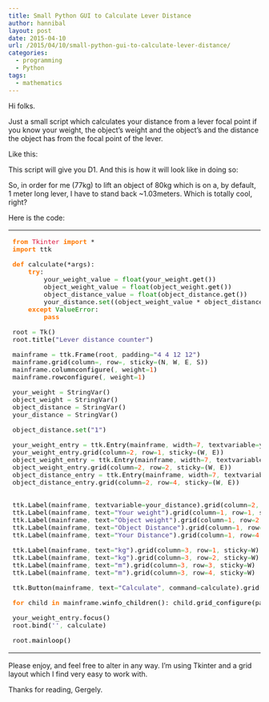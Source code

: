 ```yaml
---
title: Small Python GUI to Calculate Lever Distance
author: hannibal
layout: post
date: 2015-04-10
url: /2015/04/10/small-python-gui-to-calculate-lever-distance/
categories:
  - programming
  - Python
tags:
  - mathematics
---
```

Hi folks.

Just a small script which calculates your distance from a lever focal point if you know your weight, the object&#8217;s weight and the object&#8217;s and the distance the object has from the focal point of the lever.

Like this:

This script will give you D1. And this is how it will look like in doing so:

So, in order for me (77kg) to lift an object of 80kg which is on a, by default, 1 meter long lever, I have to stand back ~1.03meters. Which is totally cool, right?

Here is the code:

<div class="wp_syntax">
  <table>
    <tr>
      <td class="code">
        <pre class="python" style="font-family:monospace;"><span style="color: #ff7700;font-weight:bold;">from</span> <span style="color: #dc143c;">Tkinter</span> <span style="color: #ff7700;font-weight:bold;">import</span> *
<span style="color: #ff7700;font-weight:bold;">import</span> ttk
&nbsp;
<span style="color: #ff7700;font-weight:bold;">def</span> calculate<span style="color: black;">&#40;</span>*args<span style="color: black;">&#41;</span>:
    <span style="color: #ff7700;font-weight:bold;">try</span>:
        your_weight_value <span style="color: #66cc66;">=</span> <span style="color: #008000;">float</span><span style="color: black;">&#40;</span>your_weight.<span style="color: black;">get</span><span style="color: black;">&#40;</span><span style="color: black;">&#41;</span><span style="color: black;">&#41;</span>
        object_weight_value <span style="color: #66cc66;">=</span> <span style="color: #008000;">float</span><span style="color: black;">&#40;</span>object_weight.<span style="color: black;">get</span><span style="color: black;">&#40;</span><span style="color: black;">&#41;</span><span style="color: black;">&#41;</span>
        object_distance_value <span style="color: #66cc66;">=</span> <span style="color: #008000;">float</span><span style="color: black;">&#40;</span>object_distance.<span style="color: black;">get</span><span style="color: black;">&#40;</span><span style="color: black;">&#41;</span><span style="color: black;">&#41;</span>
        your_distance.<span style="color: #008000;">set</span><span style="color: black;">&#40;</span><span style="color: black;">&#40;</span>object_weight_value * object_distance_value<span style="color: black;">&#41;</span> / your_weight_value<span style="color: black;">&#41;</span>
    <span style="color: #ff7700;font-weight:bold;">except</span> <span style="color: #008000;">ValueError</span>:
        <span style="color: #ff7700;font-weight:bold;">pass</span>
&nbsp;
root <span style="color: #66cc66;">=</span> Tk<span style="color: black;">&#40;</span><span style="color: black;">&#41;</span>
root.<span style="color: black;">title</span><span style="color: black;">&#40;</span><span style="color: #483d8b;">"Lever distance counter"</span><span style="color: black;">&#41;</span>
&nbsp;
mainframe <span style="color: #66cc66;">=</span> ttk.<span style="color: black;">Frame</span><span style="color: black;">&#40;</span>root<span style="color: #66cc66;">,</span> padding<span style="color: #66cc66;">=</span><span style="color: #483d8b;">"4 4 12 12"</span><span style="color: black;">&#41;</span>
mainframe.<span style="color: black;">grid</span><span style="color: black;">&#40;</span>column<span style="color: #66cc66;">=</span><span style="color: #ff4500;"></span><span style="color: #66cc66;">,</span> row<span style="color: #66cc66;">=</span><span style="color: #ff4500;"></span><span style="color: #66cc66;">,</span> sticky<span style="color: #66cc66;">=</span><span style="color: black;">&#40;</span>N<span style="color: #66cc66;">,</span> W<span style="color: #66cc66;">,</span> E<span style="color: #66cc66;">,</span> S<span style="color: black;">&#41;</span><span style="color: black;">&#41;</span>
mainframe.<span style="color: black;">columnconfigure</span><span style="color: black;">&#40;</span><span style="color: #ff4500;"></span><span style="color: #66cc66;">,</span> weight<span style="color: #66cc66;">=</span><span style="color: #ff4500;">1</span><span style="color: black;">&#41;</span>
mainframe.<span style="color: black;">rowconfigure</span><span style="color: black;">&#40;</span><span style="color: #ff4500;"></span><span style="color: #66cc66;">,</span> weight<span style="color: #66cc66;">=</span><span style="color: #ff4500;">1</span><span style="color: black;">&#41;</span>
&nbsp;
your_weight <span style="color: #66cc66;">=</span> StringVar<span style="color: black;">&#40;</span><span style="color: black;">&#41;</span>
object_weight <span style="color: #66cc66;">=</span> StringVar<span style="color: black;">&#40;</span><span style="color: black;">&#41;</span>
object_distance <span style="color: #66cc66;">=</span> StringVar<span style="color: black;">&#40;</span><span style="color: black;">&#41;</span>
your_distance <span style="color: #66cc66;">=</span> StringVar<span style="color: black;">&#40;</span><span style="color: black;">&#41;</span>
&nbsp;
object_distance.<span style="color: #008000;">set</span><span style="color: black;">&#40;</span><span style="color: #483d8b;">"1"</span><span style="color: black;">&#41;</span>
&nbsp;
your_weight_entry <span style="color: #66cc66;">=</span> ttk.<span style="color: black;">Entry</span><span style="color: black;">&#40;</span>mainframe<span style="color: #66cc66;">,</span> width<span style="color: #66cc66;">=</span><span style="color: #ff4500;">7</span><span style="color: #66cc66;">,</span> textvariable<span style="color: #66cc66;">=</span>your_weight<span style="color: black;">&#41;</span>
your_weight_entry.<span style="color: black;">grid</span><span style="color: black;">&#40;</span>column<span style="color: #66cc66;">=</span><span style="color: #ff4500;">2</span><span style="color: #66cc66;">,</span> row<span style="color: #66cc66;">=</span><span style="color: #ff4500;">1</span><span style="color: #66cc66;">,</span> sticky<span style="color: #66cc66;">=</span><span style="color: black;">&#40;</span>W<span style="color: #66cc66;">,</span> E<span style="color: black;">&#41;</span><span style="color: black;">&#41;</span>
object_weight_entry <span style="color: #66cc66;">=</span> ttk.<span style="color: black;">Entry</span><span style="color: black;">&#40;</span>mainframe<span style="color: #66cc66;">,</span> width<span style="color: #66cc66;">=</span><span style="color: #ff4500;">7</span><span style="color: #66cc66;">,</span> textvariable<span style="color: #66cc66;">=</span>object_weight<span style="color: black;">&#41;</span>
object_weight_entry.<span style="color: black;">grid</span><span style="color: black;">&#40;</span>column<span style="color: #66cc66;">=</span><span style="color: #ff4500;">2</span><span style="color: #66cc66;">,</span> row<span style="color: #66cc66;">=</span><span style="color: #ff4500;">2</span><span style="color: #66cc66;">,</span> sticky<span style="color: #66cc66;">=</span><span style="color: black;">&#40;</span>W<span style="color: #66cc66;">,</span> E<span style="color: black;">&#41;</span><span style="color: black;">&#41;</span>
object_distance_entry <span style="color: #66cc66;">=</span> ttk.<span style="color: black;">Entry</span><span style="color: black;">&#40;</span>mainframe<span style="color: #66cc66;">,</span> width<span style="color: #66cc66;">=</span><span style="color: #ff4500;">7</span><span style="color: #66cc66;">,</span> textvariable<span style="color: #66cc66;">=</span>object_distance<span style="color: black;">&#41;</span>
object_distance_entry.<span style="color: black;">grid</span><span style="color: black;">&#40;</span>column<span style="color: #66cc66;">=</span><span style="color: #ff4500;">2</span><span style="color: #66cc66;">,</span> row<span style="color: #66cc66;">=</span><span style="color: #ff4500;">4</span><span style="color: #66cc66;">,</span> sticky<span style="color: #66cc66;">=</span><span style="color: black;">&#40;</span>W<span style="color: #66cc66;">,</span> E<span style="color: black;">&#41;</span><span style="color: black;">&#41;</span>
&nbsp;
&nbsp;
ttk.<span style="color: black;">Label</span><span style="color: black;">&#40;</span>mainframe<span style="color: #66cc66;">,</span> textvariable<span style="color: #66cc66;">=</span>your_distance<span style="color: black;">&#41;</span>.<span style="color: black;">grid</span><span style="color: black;">&#40;</span>column<span style="color: #66cc66;">=</span><span style="color: #ff4500;">2</span><span style="color: #66cc66;">,</span> row<span style="color: #66cc66;">=</span><span style="color: #ff4500;">3</span><span style="color: #66cc66;">,</span> sticky<span style="color: #66cc66;">=</span><span style="color: black;">&#40;</span>W<span style="color: #66cc66;">,</span> E<span style="color: black;">&#41;</span><span style="color: black;">&#41;</span>
ttk.<span style="color: black;">Label</span><span style="color: black;">&#40;</span>mainframe<span style="color: #66cc66;">,</span> text<span style="color: #66cc66;">=</span><span style="color: #483d8b;">"Your weight"</span><span style="color: black;">&#41;</span>.<span style="color: black;">grid</span><span style="color: black;">&#40;</span>column<span style="color: #66cc66;">=</span><span style="color: #ff4500;">1</span><span style="color: #66cc66;">,</span> row<span style="color: #66cc66;">=</span><span style="color: #ff4500;">1</span><span style="color: #66cc66;">,</span> sticky<span style="color: #66cc66;">=</span>W<span style="color: black;">&#41;</span>
ttk.<span style="color: black;">Label</span><span style="color: black;">&#40;</span>mainframe<span style="color: #66cc66;">,</span> text<span style="color: #66cc66;">=</span><span style="color: #483d8b;">"Object weight"</span><span style="color: black;">&#41;</span>.<span style="color: black;">grid</span><span style="color: black;">&#40;</span>column<span style="color: #66cc66;">=</span><span style="color: #ff4500;">1</span><span style="color: #66cc66;">,</span> row<span style="color: #66cc66;">=</span><span style="color: #ff4500;">2</span><span style="color: #66cc66;">,</span> sticky<span style="color: #66cc66;">=</span>W<span style="color: black;">&#41;</span>
ttk.<span style="color: black;">Label</span><span style="color: black;">&#40;</span>mainframe<span style="color: #66cc66;">,</span> text<span style="color: #66cc66;">=</span><span style="color: #483d8b;">"Object Distance"</span><span style="color: black;">&#41;</span>.<span style="color: black;">grid</span><span style="color: black;">&#40;</span>column<span style="color: #66cc66;">=</span><span style="color: #ff4500;">1</span><span style="color: #66cc66;">,</span> row<span style="color: #66cc66;">=</span><span style="color: #ff4500;">3</span><span style="color: #66cc66;">,</span> sticky<span style="color: #66cc66;">=</span>W<span style="color: black;">&#41;</span>
ttk.<span style="color: black;">Label</span><span style="color: black;">&#40;</span>mainframe<span style="color: #66cc66;">,</span> text<span style="color: #66cc66;">=</span><span style="color: #483d8b;">"Your Distance"</span><span style="color: black;">&#41;</span>.<span style="color: black;">grid</span><span style="color: black;">&#40;</span>column<span style="color: #66cc66;">=</span><span style="color: #ff4500;">1</span><span style="color: #66cc66;">,</span> row<span style="color: #66cc66;">=</span><span style="color: #ff4500;">4</span><span style="color: #66cc66;">,</span> sticky<span style="color: #66cc66;">=</span>W<span style="color: black;">&#41;</span>
&nbsp;
ttk.<span style="color: black;">Label</span><span style="color: black;">&#40;</span>mainframe<span style="color: #66cc66;">,</span> text<span style="color: #66cc66;">=</span><span style="color: #483d8b;">"kg"</span><span style="color: black;">&#41;</span>.<span style="color: black;">grid</span><span style="color: black;">&#40;</span>column<span style="color: #66cc66;">=</span><span style="color: #ff4500;">3</span><span style="color: #66cc66;">,</span> row<span style="color: #66cc66;">=</span><span style="color: #ff4500;">1</span><span style="color: #66cc66;">,</span> sticky<span style="color: #66cc66;">=</span>W<span style="color: black;">&#41;</span>
ttk.<span style="color: black;">Label</span><span style="color: black;">&#40;</span>mainframe<span style="color: #66cc66;">,</span> text<span style="color: #66cc66;">=</span><span style="color: #483d8b;">"kg"</span><span style="color: black;">&#41;</span>.<span style="color: black;">grid</span><span style="color: black;">&#40;</span>column<span style="color: #66cc66;">=</span><span style="color: #ff4500;">3</span><span style="color: #66cc66;">,</span> row<span style="color: #66cc66;">=</span><span style="color: #ff4500;">2</span><span style="color: #66cc66;">,</span> sticky<span style="color: #66cc66;">=</span>W<span style="color: black;">&#41;</span>
ttk.<span style="color: black;">Label</span><span style="color: black;">&#40;</span>mainframe<span style="color: #66cc66;">,</span> text<span style="color: #66cc66;">=</span><span style="color: #483d8b;">"m"</span><span style="color: black;">&#41;</span>.<span style="color: black;">grid</span><span style="color: black;">&#40;</span>column<span style="color: #66cc66;">=</span><span style="color: #ff4500;">3</span><span style="color: #66cc66;">,</span> row<span style="color: #66cc66;">=</span><span style="color: #ff4500;">3</span><span style="color: #66cc66;">,</span> sticky<span style="color: #66cc66;">=</span>W<span style="color: black;">&#41;</span>
ttk.<span style="color: black;">Label</span><span style="color: black;">&#40;</span>mainframe<span style="color: #66cc66;">,</span> text<span style="color: #66cc66;">=</span><span style="color: #483d8b;">"m"</span><span style="color: black;">&#41;</span>.<span style="color: black;">grid</span><span style="color: black;">&#40;</span>column<span style="color: #66cc66;">=</span><span style="color: #ff4500;">3</span><span style="color: #66cc66;">,</span> row<span style="color: #66cc66;">=</span><span style="color: #ff4500;">4</span><span style="color: #66cc66;">,</span> sticky<span style="color: #66cc66;">=</span>W<span style="color: black;">&#41;</span>
&nbsp;
ttk.<span style="color: black;">Button</span><span style="color: black;">&#40;</span>mainframe<span style="color: #66cc66;">,</span> text<span style="color: #66cc66;">=</span><span style="color: #483d8b;">"Calculate"</span><span style="color: #66cc66;">,</span> command<span style="color: #66cc66;">=</span>calculate<span style="color: black;">&#41;</span>.<span style="color: black;">grid</span><span style="color: black;">&#40;</span>column<span style="color: #66cc66;">=</span><span style="color: #ff4500;">3</span><span style="color: #66cc66;">,</span> row<span style="color: #66cc66;">=</span><span style="color: #ff4500;">5</span><span style="color: #66cc66;">,</span> sticky<span style="color: #66cc66;">=</span>W<span style="color: black;">&#41;</span>
&nbsp;
<span style="color: #ff7700;font-weight:bold;">for</span> child <span style="color: #ff7700;font-weight:bold;">in</span> mainframe.<span style="color: black;">winfo_children</span><span style="color: black;">&#40;</span><span style="color: black;">&#41;</span>: child.<span style="color: black;">grid_configure</span><span style="color: black;">&#40;</span>padx<span style="color: #66cc66;">=</span><span style="color: #ff4500;">5</span><span style="color: #66cc66;">,</span> pady<span style="color: #66cc66;">=</span><span style="color: #ff4500;">5</span><span style="color: black;">&#41;</span>
&nbsp;
your_weight_entry.<span style="color: black;">focus</span><span style="color: black;">&#40;</span><span style="color: black;">&#41;</span>
root.<span style="color: black;">bind</span><span style="color: black;">&#40;</span><span style="color: #483d8b;">''</span><span style="color: #66cc66;">,</span> calculate<span style="color: black;">&#41;</span>
&nbsp;
root.<span style="color: black;">mainloop</span><span style="color: black;">&#40;</span><span style="color: black;">&#41;</span></pre>
      </td>
    </tr>
  </table>
</div>

Please enjoy, and feel free to alter in any way. I&#8217;m using Tkinter and a grid layout which I find very easy to work with.

Thanks for reading,
Gergely.
